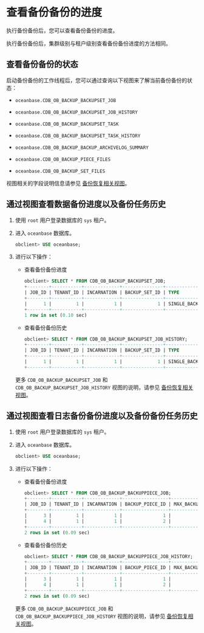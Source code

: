 查看备份备份的进度 
==============================

执行备份备份后，您可以查看备份备份的进度。

执行备份备份后，集群级别与租户级别查看备份备份进度的方法相同。

查看备份备份的状态 
------------------------------

启动备份备份的工作线程后，您可以通过查询以下视图来了解当前备份备份的状态：

* `oceanbase.CDB_OB_BACKUP_BACKUPSET_JOB`

  

* `oceanbase.CDB_OB_BACKUP_BACKUPSET_JOB_HISTORY`

  

* `oceanbase.CDB_OB_BACKUP_BACKUPSET_TASK`

  

* `oceanbase.CDB_OB_BACKUP_BACKUPSET_TASK_HISTORY`

  

* `oceanbase.CDB_OB_BACKUP_BACKUP_ARCHIVELOG_SUMMARY`

  

* `oceanbase.CDB_OB_BACKUP_PIECE_FILES`

  

* `oceanbase.CDB_OB_BACKUP_SET_FILES`

  




视图相关的字段说明信息请参见 [备份恢复相关视图](../7.backup-and-recovery-related-views-1.md)。

通过视图查看数据备份进度以及备份任务历史 
-----------------------------------------

1. 使用 `root` 用户登录数据库的 `sys` 租户。

   

2. 进入 `oceanbase` 数据库。

   ```sql
   obclient> USE oceanbase;
   ```

   

3. 进行以下操作：

   * 查看备份备份进度

     ```sql
     obclient> SELECT * FROM CDB_OB_BACKUP_BACKUPSET_JOB;
     +--------+-----------+-------------+---------------+-------------------+-------------+----------+-----------------------------------------+------------------+--------+
     | JOB_ID | TENANT_ID | INCARNATION | BACKUP_SET_ID | TYPE              | TENANT_NAME | STATUS   | BACKUP_DEST                             | MAX_BACKUP_TIMES | RESULT |
     +--------+-----------+-------------+---------------+-------------------+-------------+----------+-----------------------------------------+------------------+--------+
     |      1 |         1 |           1 |             1 | SINGLE_BACKUP_SET |             | SCHEDULE |  file:///data/nfs/backup_backup         |               -1 |      0 |
     +--------+-----------+-------------+---------------+-------------------+-------------+----------+-----------------------------------------+------------------+--------+
     1 row in set (0.10 sec)
     ```

     
   
   * 查看备份备份历史

     ```sql
     obclient> SELECT * FROM CDB_OB_BACKUP_BACKUPSET_JOB_HISTORY;
     +--------+-----------+-------------+---------------+-------------------+-------------+---------+-----------------------------+------------------+--------+
     | JOB_ID | TENANT_ID | INCARNATION | BACKUP_SET_ID | TYPE              | TENANT_NAME | STATUS  | BACKUP_DEST                 | MAX_BACKUP_TIMES | RESULT |
     +--------+-----------+-------------+---------------+-------------------+-------------+---------+-----------------------------+------------------+--------+
     |      1 |         1 |           1 |             1 | SINGLE_BACKUP_SET |             | SUCCESS | file:///data/1/backupbackup |               -1 |      0 |
     +--------+-----------+-------------+---------------+-------------------+-------------+---------+-----------------------------+------------------+--------+
     ```

     
   

   

   更多 `CDB_OB_BACKUP_BACKUPSET_JOB` 和 `CDB_OB_BACKUP_BACKUPSET_JOB_HISTORY` 视图的说明，请参见 [备份恢复相关视图](../7.backup-and-recovery-related-views-1.md)。
   




通过视图查看日志备份备份进度以及备份备份任务历史 
---------------------------------------------

1. 使用 `root` 用户登录数据库的 `sys` 租户。

   

2. 进入 `oceanbase` 数据库。

   ```sql
   obclient> USE oceanbase;
   ```

   

3. 进行以下操作：

   * 查看备份备份进度

     ```sql
     obclient> SELECT * FROM CDB_OB_BACKUP_BACKUPPIECE_JOB;
     +--------+-----------+-------------+-----------------+------------------+--------+--------+--------------------------------+---------+------+
     | JOB_ID | TENANT_ID | INCARNATION | BACKUP_PIECE_ID | MAX_BACKUP_TIMES | RESULT | STATUS | BACKUP_DEST                    | COMMENT | TYPE |
     +--------+-----------+-------------+-----------------+------------------+--------+--------+--------------------------------+---------+------+
     |      3 |         1 |           1 |               1 |               -1 |      0 |  DOING | file:///data/nfs/backup_backup |         |    0 |
     |      4 |         1 |           1 |               2 |               -1 |      0 |  DOING | file:///data/nfs/backup_backup |         |    0 |
     +--------+-----------+-------------+-----------------+------------------+--------+--------+--------------------------------+---------+------+
     2 rows in set (0.09 sec)
     ```

     
   
   * 查看备份备份历史

     ```sql
     obclient> SELECT * FROM CDB_OB_BACKUP_BACKUPPIECE_JOB_HISTORY;
     +--------+-----------+-------------+-----------------+------------------+--------+--------+-------------------------------+---------+------+
     | JOB_ID | TENANT_ID | INCARNATION | BACKUP_PIECE_ID | MAX_BACKUP_TIMES | RESULT | STATUS | BACKUP_DEST                   | COMMENT | TYPE |
     +--------+-----------+-------------+-----------------+------------------+--------+--------+-------------------------------+---------+------+
     |      3 |         1 |           1 |               1 |               -1 |      0 | FINISH | file:///data/nfs/backup_backup|         |    0 |
     |      4 |         1 |           1 |               2 |               -1 |      0 | FINISH | file:///data/nfs/backup_backup|         |    0 |
     +--------+-----------+-------------+-----------------+------------------+--------+--------+-------------------------------+---------+------+
     2 rows in set (0.09 sec)
     ```

     
   

   

   更多 `CDB_OB_BACKUP_BACKUPPIECE_JOB` 和 `CDB_OB_BACKUP_BACKUPPIECE_JOB_HISTORY` 视图的说明，请参见 [备份恢复相关视图](../7.backup-and-recovery-related-views-1.md)。
   





